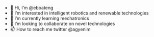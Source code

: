- 👋 Hi, I’m @eboateng
- 👀 I’m interested in intelligent robotics and renewable technologies
- 🌱 I’m currently learning mechatronics
- 💞️ I’m looking to collaborate on novel technologies
- 📫 How to reach me twitter @agyenim

<!---
eboateng/eboateng is a ✨ special ✨ repository because its `README.md` (this file) appears on your GitHub profile.
You can click the Preview link to take a look at your changes.
--->
